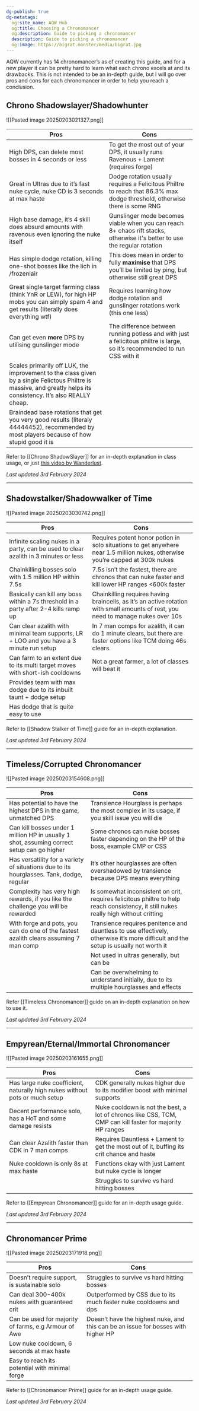 ```yaml
---
dg-publish: true
dg-metatags:
  og:site_name: AQW Hub
  og:title: Choosing a Chronomancer
  og:description: Guide to picking a chronomancer
  description: Guide to picking a chronomancer
  og:image: https://bigrat.monster/media/bigrat.jpg
---
```

AQW currently has 14 chronomancer’s as of creating this guide, and for a new player it can be pretty hard to learn what each chrono excels at and its drawbacks. This is not intended to be an in-depth guide, but I will go over pros and cons for each chronomancer in order to help you reach a conclusion.

## Chrono Shadowslayer/Shadowhunter

![[Pasted image 20250203021327.png]]

| Pros                                                                                                                                                              | Cons                                                                                                                       |
| ----------------------------------------------------------------------------------------------------------------------------------------------------------------- | -------------------------------------------------------------------------------------------------------------------------- |
| High DPS, can delete most bosses in 4 seconds or less                                                                                                             | To get the most out of your DPS, it usually runs Ravenous + Lament (requires forge)                                        |
| Great in Ultras due to it’s fast nuke cycle, nuke CD is 3 seconds at max haste                                                                                    | Dodge rotation usually requires a Felicitous Philtre to reach that 86.3% max dodge threshold, otherwise there is some RNG  |
| High base damage, it’s 4 skill does absurd amounts with ravenous even ignoring the nuke itself                                                                    | Gunslinger mode becomes viable when you can reach 8+ chaos rift stacks, otherwise it's better to use the regular rotation  |
| Has simple dodge rotation, killing one-shot bosses like the lich in /frozenlair                                                                                   | This does mean in order to fully **maximise** that DPS you’ll be limited by ping, but otherwise still great DPS            |
| Great single target farming class (think YnR or LEW), for high HP mobs you can simply spam 4 and get results (literally does everything wtf)                      | Requires learning how dodge rotation and gunslinger rotations work (this one less)                                         |
| Can get even **more** DPS by utilising gunslinger mode                                                                                                            | The difference between running potless and with just a felicitous philtre is large, so it’s recommended to run CSS with it |
| Scales primarily off LUK, the improvement to the class given by a single Felictous Philtre is massive, and greatly helps its consistency. It’s also REALLY cheap. |                                                                                                                            |
| Braindead base rotations that get you very good results (literaly 44444452), recommended by most players because of how stupid good it is                         |                                                                                                                            |

Refer to [[Chrono ShadowSlayer]] for an in-depth explanation in class usage, or just [this video by Wanderlust](https://www.youtube.com/watch?v=uYuulGi0YXo).

_Last updated 3rd February 2024_

---
## Shadowstalker/Shadowwalker of Time

![[Pasted image 20250203030742.png]]

| Pros                                                                                     | Cons                                                                                                                              |
| ---------------------------------------------------------------------------------------- | --------------------------------------------------------------------------------------------------------------------------------- |
| Infinite scaling nukes in a party, can be used to clear azalith in 3 minutes or less     | Requires potent honor potion in solo situations to get anywhere near 1.5 million nukes, otherwise you’re capped at 300k nukes     |
| Chainkilling bosses solo with 1.5 million HP within 7.5s                                 | 7.5s isn’t the fastest, there are chronos that can nuke faster and kill lower HP ranges <600k faster                              |
| Basically can kill any boss within a 7s threshold in a party after 2-4 kills ramp up     | Chainkilling requires having braincells, as it’s an active rotation with small amounts of rest, you need to manage nukes over 10s |
| Can clear azalith with minimal team supports, LR + LOO and you have a 3 minute run setup | In 7 man comps for azalith, it can do 1 minute clears, but there are faster options like TCM doing 46s clears.                    |
| Can farm to an extent due to its multi target moves with short-ish cooldowns             | Not a great farmer, a lot of classes will beat it                                                                                 |
| Provides team with max dodge due to its inbuilt taunt + dodge setup                      |                                                                                                                                   |
| Has dodge that is quite easy to use                                                      |                                                                                                                                   |

Refer to [[Shadow Stalker of Time]] guide for an in-depth explanation.

_Last updated 3rd February 2024_

---
## Timeless/Corrupted Chronomancer

![[Pasted image 20250203154608.png]]

| Pros                                                                                       | Cons                                                                                                                                 |
| ------------------------------------------------------------------------------------------ | ------------------------------------------------------------------------------------------------------------------------------------ |
| Has potential to have the highest DPS in the game, unmatched DPS                           | Transience Hourglass is perhaps the most complex in its usage, if you skill issue you will die                                       |
| Can kill bosses under 1 million HP in usually 1 shot, assuming correct setup can go higher | Some chronos can nuke bosses faster depending on the HP of the boss, example CMP or CSS                                              |
| Has versatility for a variety of situations due to its hourglasses. Tank, dodge, regular   | It’s other hourglasses are often overshadowed by transience because DPS means everything                                             |
| Complexity has very high rewards, if you like the challenge you will be rewarded           | Is somewhat inconsistent on crit, requires felicitous philtre to help reach consistency, it still nukes really high without critting |
| With forge and pots, you can do one of the fastest azalith clears assuming 7 man comp      | Transience requires penitence and dauntless to use effectively, otherwise it’s more difficult and the setup is usually not worth it  |
|                                                                                            | Not used in ultras generally, but can be                                                                                             |
|                                                                                            | Can be overwhelming to understand initially, due to its multiple hourglasses and effects                                             |

Refer [[Timeless Chronomancer]] guide on an in-depth explanation on how to use it.

_Last updated 3rd February 2024_

---
## Empyrean/Eternal/Immortal Chronomancer

![[Pasted image 20250203161655.png]]

| Pros                                                                        | Cons                                                                                                      |
| --------------------------------------------------------------------------- | --------------------------------------------------------------------------------------------------------- |
| Has large nuke coefficient, naturally high nukes without pots or much setup | CDK generally nukes higher due to its modifier boost with minimal supports                                |
| Decent performance solo, has a HoT and some damage resists                  | Nuke cooldown is not the best, a lot of chronos like CSS, TCM, CMP can kill faster for majority HP ranges |
| Can clear Azalith faster than CDK in 7 man comps                            | Requires Dauntless + Lament to get the most out of it, buffing its crit chance and haste                  |
| Nuke cooldown is only 8s at max haste                                       | Functions okay with just Lament but nuke cycle is longer                                                  |
|                                                                             | Struggles to survive vs hard hitting bosses                                                               |

Refer to [[Empyrean Chronomancer]] guide for an in-depth usage guide.

_Last updated 3rd February 2024_

---
## Chronomancer Prime

![[Pasted image 20250203171918.png]]

| Pros                                                 | Cons                                                                              |
| ---------------------------------------------------- | --------------------------------------------------------------------------------- |
| Doesn’t require support, is sustainable solo         | Struggles to survive vs hard hitting bosses                                       |
| Can deal 300-400k nukes with guaranteed crit         | Outperformed by CSS due to its much faster nuke cooldowns and dps                 |
| Can be used for majority of farms, e.g Armour of Awe | Doesn’t have the highest nuke, and this can be an issue for bosses with higher HP |
| Low nuke cooldown, 6 seconds at max haste            |                                                                                   |
| Easy to reach its potential with minimal forge       |                                                                                   |
Refer to [[Chronomancer Prime]] guide for an in-depth usage guide.

_Last updated 3rd February 2024_

